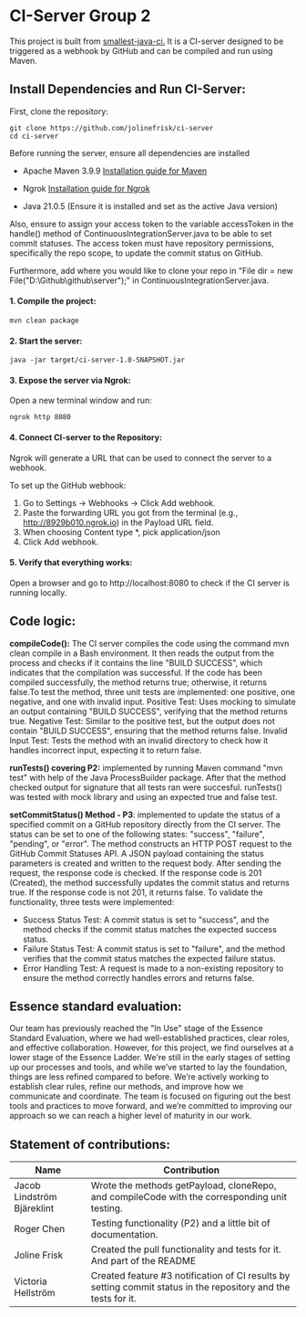# CI-Server Group 2
This project is built from [smallest-java-ci.](https://github.com/KTH-DD2480/smallest-java-ci)
It is a CI-server designed to be triggered as a webhook by GitHub and can be compiled and run using Maven.



## Install Dependencies and Run CI-Server:


First, clone the repository:
```
git clone https://github.com/jolinefrisk/ci-server
cd ci-server
```


Before running the server, ensure all dependencies are installed

* Apache Maven 3.9.9
[Installation guide for Maven](https://maven.apache.org/install.html)

* Ngrok
[Installation guide for Ngrok](https://ngrok.com/docs/guides/device-gateway/linux/)

* Java 21.0.5 (Ensure it is installed and set as the active Java version)

Also, ensure to assign your access token to the variable accessToken in the handle() method of ContinuousIntegrationServer.java to be able to set commit statuses. The access token must have repository permissions, specifically the repo scope, to update the commit status on GitHub.

Furthermore, add where you would like to clone your repo in "File dir = new File("D:\\Github\\github\\server");" in ContinuousIntegrationServer.java.

#### 1. Compile the project:

```
mvn clean package
```

#### 2. Start the server:

```
java -jar target/ci-server-1.0-SNAPSHOT.jar
```

#### 3. Expose the server via Ngrok:

Open a new terminal window and run:

```
ngrok http 8080
```

#### 4. Connect CI-server to the Repository:

Ngrok will generate a URL that can be used to connect the server to a webhook.

To set up the GitHub webhook:
1. Go to Settings → Webhooks → Click Add webhook.
2. Paste the forwarding URL you got from the terminal (e.g., http://8929b010.ngrok.io) in the Payload URL field.
3. When choosing Content type *, pick application/json
4. Click Add webhook.

#### 5. Verify that everything works:

Open a browser and go to http://localhost:8080 to check if the CI server is running locally.

## Code logic:

**compileCode():** The CI server compiles the code using the command mvn clean compile in a Bash environment. It then reads the output from the process and checks if it contains the line "BUILD SUCCESS", which indicates that the compilation was successful. If the code has been compiled successfully, the method returns true; otherwise, it returns false.To test the method, three unit tests are implemented: one positive, one negative, and one with invalid input.
Positive Test: Uses mocking to simulate an output containing "BUILD SUCCESS", verifying that the method returns true.
Negative Test: Similar to the positive test, but the output does not contain "BUILD SUCCESS", ensuring that the method returns false.
Invalid Input Test: Tests the method with an invalid directory to check how it handles incorrect input, expecting it to return false.


**runTests() covering P2:** implemented by running Maven command "mvn test" with help of the Java ProcessBuilder package. After that the method checked output for signature that all tests ran were succesful. runTests() was tested with mock library and using an expected true and false test.

**setCommitStatus() Method - P3**: implemented to update the status of a specified commit on a GitHub repository directly from the CI server. The status can be set to one of the following states: "success", "failure", "pending", or "error". The method constructs an HTTP POST request to the GitHub Commit Statuses API. A JSON payload containing the status parameters is created and written to the request body. After sending the request, the response code is checked. If the response code is 201 (Created), the method successfully updates the commit status and returns true. If the response code is not 201, it returns false. To validate the functionality, three tests were implemented:
- Success Status Test: A commit status is set to "success", and the method checks if the commit status matches the expected success status.
- Failure Status Test: A commit status is set to "failure", and the method verifies that the commit status matches the expected failure status.
- Error Handling Test: A request is made to a non-existing repository to ensure the method correctly handles errors and returns false.

## Essence standard evaluation:
Our team has previously reached the "In Use" stage of the Essence Standard Evaluation, where we had well-established practices, clear roles, and effective collaboration. However, for this project, we find ourselves at a lower stage of the Essence Ladder. We're still in the early stages of setting up our processes and tools, and while we’ve started to lay the foundation, things are less refined compared to before. We’re actively working to establish clear rules, refine our methods, and improve how we communicate and coordinate. The team is focused on figuring out the best tools and practices to move forward, and we’re committed to improving our approach so we can reach a higher level of maturity in our work.

## Statement of contributions:
| Name                     | Contribution                          |
|--------------------------|--------------------------------------|
| Jacob Lindström Bjäreklint| Wrote the methods getPayload, cloneRepo, and compileCode with the corresponding unit testing.             |
| Roger Chen               | Testing functionality (P2) and a little bit of documentation.          |
| Joline Frisk             | Created the pull functionality and tests for it. And part of the README |
| Victoria Hellström       | Created feature #3 notification of CI results by setting commit status in the repository and the tests for it. |
